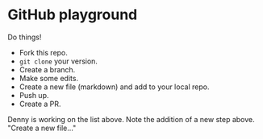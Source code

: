 # GitHub playground

Do things!

* Fork this repo.
* `git clone` your version.
* Create a branch.
* Make some edits.
* Create a new file (markdown) and add to your local repo.
* Push up.
* Create a PR.

Denny is working on the list above. Note the addition of a new step above. "Create a new file..."

